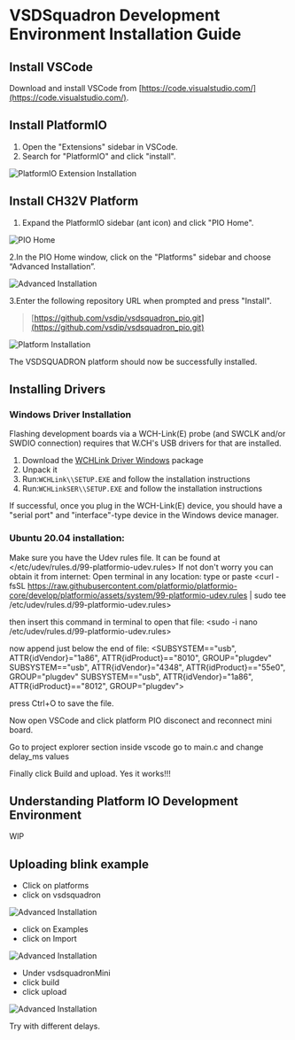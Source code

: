# VSDSquadron Development Environment Installation Guide

## Install VSCode

Download and install VSCode from [https://code.visualstudio.com/](https://code.visualstudio.com/).

## Install PlatformIO

1. Open the "Extensions" sidebar in VSCode.
2. Search for "PlatformIO" and click "install".

![PlatformIO Extension Installation](docs/pio_extension_install.png)

## Install CH32V Platform

1. Expand the PlatformIO sidebar (ant icon) and click "PIO Home".

![PIO Home](docs/pio_home.png)

2.In the PIO Home window, click on the "Platforms" sidebar and choose “Advanced Installation”.

![Advanced Installation](docs/platform_install.png)

3.Enter the following repository URL when prompted and press "Install".

> [https://github.com/vsdip/vsdsquadron_pio.git](https://github.com/vsdip/vsdsquadron_pio.git)

![Platform Installation](docs/platform_install_2.png)

The VSDSQUADRON platform should now be successfully installed.

## Installing  Drivers

### Windows Driver Installation

Flashing development boards via a WCH-Link(E) probe (and SWCLK and/or SWDIO connection) requires that W.CH's USB drivers for that are installed.

1. Download the [WCHLink Driver Windows](https://github.com/Community-PIO-CH32V/wchlink-driver-windows/archive/refs/heads/main.zip) package
2. Unpack it
3. Run:`WCHLink\\SETUP.EXE` and follow the installation instructions
4. Run:`WCHLinkSER\\SETUP.EXE` and follow the installation instructions

If successful, once you plug in the WCH-Link(E) device, you should have a "serial port" and "interface"-type device in the Windows device manager.


### Ubuntu 20.04 installation:
Make sure you have the Udev rules file. It can be found at 
</etc/udev/rules.d/99-platformio-udev.rules>
If not don't worry you can obtain it from internet:
Open terminal in any location:
type  or paste 
<curl -fsSL https://raw.githubusercontent.com/platformio/platformio-core/develop/platformio/assets/system/99-platformio-udev.rules | sudo tee /etc/udev/rules.d/99-platformio-udev.rules>

then insert this command in terminal to open that file:
<sudo -i nano /etc/udev/rules.d/99-platformio-udev.rules>

now append just below the end of file:
<SUBSYSTEM=="usb", ATTR{idVendor}="1a86", ATTR{idProduct}=="8010", GROUP="plugdev"
SUBSYSTEM=="usb", ATTR{idVendor}="4348", ATTR{idProduct}=="55e0", GROUP="plugdev"
SUBSYSTEM=="usb", ATTR{idVendor}="1a86", ATTR{idProduct}=="8012", GROUP="plugdev">

press Ctrl+O to save the file.

Now open VSCode and click platform PIO
disconect and reconnect mini board.

Go to project explorer section inside vscode 
go to main.c and change delay_ms values 

Finally click Build and upload.
Yes it works!!!

## Understanding Platform IO Development Environment

WIP

## Uploading blink example

- Click on platforms
- click on vsdsquadron

![Advanced Installation](docs/platform_home.png)

- click on Examples
- click on Import

![Advanced Installation](docs/import_example.png)

- Under vsdsquadronMini
- click build
- click upload



![Advanced Installation](docs/build_upload.png)

Try with different delays.
